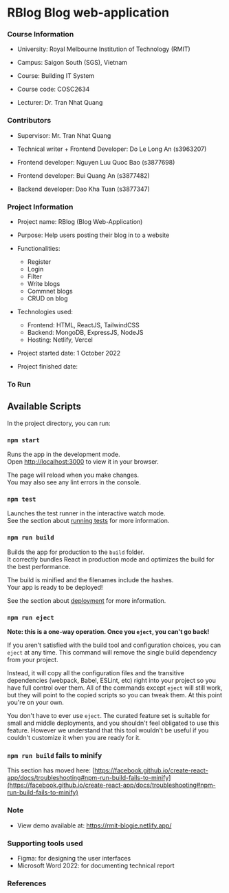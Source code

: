 # RBlog Blog web-application

### Course Information

-   University: Royal Melbourne Institution of Technology (RMIT)
-   Campus: Saigon South (SGS), Vietnam

-   Course: Building IT System
-   Course code: COSC2634
-   Lecturer: Dr. Tran Nhat Quang

### Contributors

-   Supervisor: Mr. Tran Nhat Quang

-   Technical writer + Frontend Developer: Do Le Long An (s3963207)
-   Frontend developer: Nguyen Luu Quoc Bao (s3877698)
-   Frontend developer: Bui Quang An (s3877482)
-   Backend developer: Dao Kha Tuan (s3877347)

### Project Information

-   Project name: RBlog (Blog Web-Application)
-   Purpose: Help users posting their blog in to a website
-   Functionalities:
    -   Register
    -   Login
    -   Filter
    -   Write blogs
    -   Commnet blogs
    -   CRUD on blog
-   Technologies used:

    -   Frontend: HTML, ReactJS, TailwindCSS
    -   Backend: MongoDB, ExpressJS, NodeJS
    -   Hosting: Netlify, Vercel

-   Project started date: 1 October 2022
-   Project finished date:

### To Run

## Available Scripts

In the project directory, you can run:

### `npm start`

Runs the app in the development mode.\
Open [http://localhost:3000](http://localhost:3000) to view it in your browser.

The page will reload when you make changes.\
You may also see any lint errors in the console.

### `npm test`

Launches the test runner in the interactive watch mode.\
See the section about [running tests](https://facebook.github.io/create-react-app/docs/running-tests) for more information.

### `npm run build`

Builds the app for production to the `build` folder.\
It correctly bundles React in production mode and optimizes the build for the best performance.

The build is minified and the filenames include the hashes.\
Your app is ready to be deployed!

See the section about [deployment](https://facebook.github.io/create-react-app/docs/deployment) for more information.

### `npm run eject`

**Note: this is a one-way operation. Once you `eject`, you can't go back!**

If you aren't satisfied with the build tool and configuration choices, you can `eject` at any time. This command will remove the single build dependency from your project.

Instead, it will copy all the configuration files and the transitive dependencies (webpack, Babel, ESLint, etc) right into your project so you have full control over them. All of the commands except `eject` will still work, but they will point to the copied scripts so you can tweak them. At this point you're on your own.

You don't have to ever use `eject`. The curated feature set is suitable for small and middle deployments, and you shouldn't feel obligated to use this feature. However we understand that this tool wouldn't be useful if you couldn't customize it when you are ready for it.

### `npm run build` fails to minify

This section has moved here: [https://facebook.github.io/create-react-app/docs/troubleshooting#npm-run-build-fails-to-minify](https://facebook.github.io/create-react-app/docs/troubleshooting#npm-run-build-fails-to-minify)

### Note

-   View demo available at: https://rmit-blogie.netlify.app/

### Supporting tools used

-   Figma: for designing the user interfaces
-   Microsoft Word 2022: for documenting technical report

### References
